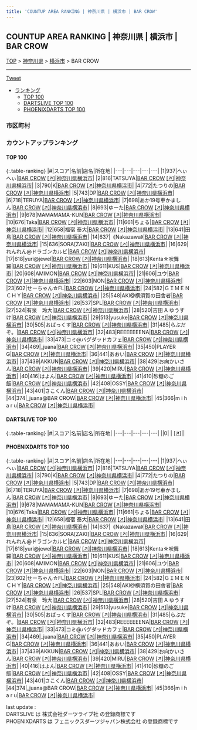 ```yaml
---
title: 'COUNTUP AREA RANKING | 神奈川県 | 横浜市 | BAR CROW'
---
```

## COUNTUP AREA RANKING | 神奈川県 | 横浜市 | BAR CROW

[TOP](/darts/rank/) > [神奈川県](/darts/rank/神奈川県/) > [横浜市](/darts/rank/神奈川県/横浜市/) > BAR CROW

___

<a href="https://twitter.com/share?ref_src=twsrc%5Etfw" data-text="COUNTUP AREA RANKING | 神奈川県横浜市BAR CROW" class="twitter-share-button" data-hashtags="DARTSLIVE,PHOENIXDARTS,darts,ダーツ" data-show-count="false">Tweet</a>

* [ランキング](#カウントアップランキング)
    * [TOP 100](#top-100)
    * [DARTSLIVE TOP 100](#dartslive-top-100)
    * [PHOENIXDARTS TOP 100](#phoenixdarts-top-100)

### 市区町村

<ul>

</ul>

### カウントアップランキング

#### TOP 100



{:.table-ranking}
|#|スコア|名前|店名|所在地|
|---|---|---|---|---|
|1|937|<span class="rank-name-pd">へぃへぃ</span>|<a href="/darts/rank/shops/39855.html">BAR CROW</a> <a href="https://vs.phoenixdarts.com/jp/shop/shopDetailInfo/s_39855?s_seq=39855">[↗]</a>|<a href="/darts/rank/神奈川県/横浜市">神奈川県横浜市</a>|
|2|816|<span class="rank-name-pd">TATSUYA</span>|<a href="/darts/rank/shops/39855.html">BAR CROW</a> <a href="https://vs.phoenixdarts.com/jp/shop/shopDetailInfo/s_39855?s_seq=39855">[↗]</a>|<a href="/darts/rank/神奈川県/横浜市">神奈川県横浜市</a>|
|3|790|<span class="rank-name-pd">K</span>|<a href="/darts/rank/shops/39855.html">BAR CROW</a> <a href="https://vs.phoenixdarts.com/jp/shop/shopDetailInfo/s_39855?s_seq=39855">[↗]</a>|<a href="/darts/rank/神奈川県/横浜市">神奈川県横浜市</a>|
|4|772|<span class="rank-name-pd">たつりの</span>|<a href="/darts/rank/shops/39855.html">BAR CROW</a> <a href="https://vs.phoenixdarts.com/jp/shop/shopDetailInfo/s_39855?s_seq=39855">[↗]</a>|<a href="/darts/rank/神奈川県/横浜市">神奈川県横浜市</a>|
|5|743|<span class="rank-name-pd">DP</span>|<a href="/darts/rank/shops/39855.html">BAR CROW</a> <a href="https://vs.phoenixdarts.com/jp/shop/shopDetailInfo/s_39855?s_seq=39855">[↗]</a>|<a href="/darts/rank/神奈川県/横浜市">神奈川県横浜市</a>|
|6|718|<span class="rank-name-pd">TERUYA</span>|<a href="/darts/rank/shops/39855.html">BAR CROW</a> <a href="https://vs.phoenixdarts.com/jp/shop/shopDetailInfo/s_39855?s_seq=39855">[↗]</a>|<a href="/darts/rank/神奈川県/横浜市">神奈川県横浜市</a>|
|7|698|<span class="rank-name-pd">あか19号車かましん</span>|<a href="/darts/rank/shops/39855.html">BAR CROW</a> <a href="https://vs.phoenixdarts.com/jp/shop/shopDetailInfo/s_39855?s_seq=39855">[↗]</a>|<a href="/darts/rank/神奈川県/横浜市">神奈川県横浜市</a>|
|8|693|<span class="rank-name-pd">ゆーた</span>|<a href="/darts/rank/shops/39855.html">BAR CROW</a> <a href="https://vs.phoenixdarts.com/jp/shop/shopDetailInfo/s_39855?s_seq=39855">[↗]</a>|<a href="/darts/rank/神奈川県/横浜市">神奈川県横浜市</a>|
|9|678|<span class="rank-name-pd">MAMAMAMA-KUN</span>|<a href="/darts/rank/shops/39855.html">BAR CROW</a> <a href="https://vs.phoenixdarts.com/jp/shop/shopDetailInfo/s_39855?s_seq=39855">[↗]</a>|<a href="/darts/rank/神奈川県/横浜市">神奈川県横浜市</a>|
|10|676|<span class="rank-name-pd">Taka</span>|<a href="/darts/rank/shops/39855.html">BAR CROW</a> <a href="https://vs.phoenixdarts.com/jp/shop/shopDetailInfo/s_39855?s_seq=39855">[↗]</a>|<a href="/darts/rank/神奈川県/横浜市">神奈川県横浜市</a>|
|11|661|<span class="rank-name-pd">ちょる</span>|<a href="/darts/rank/shops/39855.html">BAR CROW</a> <a href="https://vs.phoenixdarts.com/jp/shop/shopDetailInfo/s_39855?s_seq=39855">[↗]</a>|<a href="/darts/rank/神奈川県/横浜市">神奈川県横浜市</a>|
|12|658|<span class="rank-name-pd">福宿 泰大</span>|<a href="/darts/rank/shops/39855.html">BAR CROW</a> <a href="https://vs.phoenixdarts.com/jp/shop/shopDetailInfo/s_39855?s_seq=39855">[↗]</a>|<a href="/darts/rank/神奈川県/横浜市">神奈川県横浜市</a>|
|13|641|<span class="rank-name-pd">田島</span>|<a href="/darts/rank/shops/39855.html">BAR CROW</a> <a href="https://vs.phoenixdarts.com/jp/shop/shopDetailInfo/s_39855?s_seq=39855">[↗]</a>|<a href="/darts/rank/神奈川県/横浜市">神奈川県横浜市</a>|
|14|637|<span class="rank-name-pd">《Nakazawa》</span>|<a href="/darts/rank/shops/39855.html">BAR CROW</a> <a href="https://vs.phoenixdarts.com/jp/shop/shopDetailInfo/s_39855?s_seq=39855">[↗]</a>|<a href="/darts/rank/神奈川県/横浜市">神奈川県横浜市</a>|
|15|636|<span class="rank-name-pd">SORA[ZAKI]</span>|<a href="/darts/rank/shops/39855.html">BAR CROW</a> <a href="https://vs.phoenixdarts.com/jp/shop/shopDetailInfo/s_39855?s_seq=39855">[↗]</a>|<a href="/darts/rank/神奈川県/横浜市">神奈川県横浜市</a>|
|16|629|<span class="rank-name-pd">れんれん@ドラゴンカルビ</span>|<a href="/darts/rank/shops/39855.html">BAR CROW</a> <a href="https://vs.phoenixdarts.com/jp/shop/shopDetailInfo/s_39855?s_seq=39855">[↗]</a>|<a href="/darts/rank/神奈川県/横浜市">神奈川県横浜市</a>|
|17|618|<span class="rank-name-pd">yuri@jewel</span>|<a href="/darts/rank/shops/39855.html">BAR CROW</a> <a href="https://vs.phoenixdarts.com/jp/shop/shopDetailInfo/s_39855?s_seq=39855">[↗]</a>|<a href="/darts/rank/神奈川県/横浜市">神奈川県横浜市</a>|
|18|613|<span class="rank-name-pd">Kenta☆吠舞羅</span>|<a href="/darts/rank/shops/39855.html">BAR CROW</a> <a href="https://vs.phoenixdarts.com/jp/shop/shopDetailInfo/s_39855?s_seq=39855">[↗]</a>|<a href="/darts/rank/神奈川県/横浜市">神奈川県横浜市</a>|
|19|611|<span class="rank-name-pd">KUS</span>|<a href="/darts/rank/shops/39855.html">BAR CROW</a> <a href="https://vs.phoenixdarts.com/jp/shop/shopDetailInfo/s_39855?s_seq=39855">[↗]</a>|<a href="/darts/rank/神奈川県/横浜市">神奈川県横浜市</a>|
|20|608|<span class="rank-name-pd">AMIMON</span>|<a href="/darts/rank/shops/39855.html">BAR CROW</a> <a href="https://vs.phoenixdarts.com/jp/shop/shopDetailInfo/s_39855?s_seq=39855">[↗]</a>|<a href="/darts/rank/神奈川県/横浜市">神奈川県横浜市</a>|
|21|606|<span class="rank-name-pd">ユウ</span>|<a href="/darts/rank/shops/39855.html">BAR CROW</a> <a href="https://vs.phoenixdarts.com/jp/shop/shopDetailInfo/s_39855?s_seq=39855">[↗]</a>|<a href="/darts/rank/神奈川県/横浜市">神奈川県横浜市</a>|
|22|603|<span class="rank-name-pd">NON</span>|<a href="/darts/rank/shops/39855.html">BAR CROW</a> <a href="https://vs.phoenixdarts.com/jp/shop/shopDetailInfo/s_39855?s_seq=39855">[↗]</a>|<a href="/darts/rank/神奈川県/横浜市">神奈川県横浜市</a>|
|23|602|<span class="rank-name-pd">せーちゃん☆FL</span>|<a href="/darts/rank/shops/39855.html">BAR CROW</a> <a href="https://vs.phoenixdarts.com/jp/shop/shopDetailInfo/s_39855?s_seq=39855">[↗]</a>|<a href="/darts/rank/神奈川県/横浜市">神奈川県横浜市</a>|
|24|582|<span class="rank-name-pd">ＧＩＭＥＮＣＨＹ</span>|<a href="/darts/rank/shops/39855.html">BAR CROW</a> <a href="https://vs.phoenixdarts.com/jp/shop/shopDetailInfo/s_39855?s_seq=39855">[↗]</a>|<a href="/darts/rank/神奈川県/横浜市">神奈川県横浜市</a>|
|25|548|<span class="rank-name-pd">AKI@横須賀の田舎者</span>|<a href="/darts/rank/shops/39855.html">BAR CROW</a> <a href="https://vs.phoenixdarts.com/jp/shop/shopDetailInfo/s_39855?s_seq=39855">[↗]</a>|<a href="/darts/rank/神奈川県/横浜市">神奈川県横浜市</a>|
|26|537|<span class="rank-name-pd">SPL</span>|<a href="/darts/rank/shops/39855.html">BAR CROW</a> <a href="https://vs.phoenixdarts.com/jp/shop/shopDetailInfo/s_39855?s_seq=39855">[↗]</a>|<a href="/darts/rank/神奈川県/横浜市">神奈川県横浜市</a>|
|27|524|<span class="rank-name-pd">有泉　玲大</span>|<a href="/darts/rank/shops/39855.html">BAR CROW</a> <a href="https://vs.phoenixdarts.com/jp/shop/shopDetailInfo/s_39855?s_seq=39855">[↗]</a>|<a href="/darts/rank/神奈川県/横浜市">神奈川県横浜市</a>|
|28|520|<span class="rank-name-pd">吉田 A ゆうすけ</span>|<a href="/darts/rank/shops/39855.html">BAR CROW</a> <a href="https://vs.phoenixdarts.com/jp/shop/shopDetailInfo/s_39855?s_seq=39855">[↗]</a>|<a href="/darts/rank/神奈川県/横浜市">神奈川県横浜市</a>|
|29|513|<span class="rank-name-pd">yusuke</span>|<a href="/darts/rank/shops/39855.html">BAR CROW</a> <a href="https://vs.phoenixdarts.com/jp/shop/shopDetailInfo/s_39855?s_seq=39855">[↗]</a>|<a href="/darts/rank/神奈川県/横浜市">神奈川県横浜市</a>|
|30|505|<span class="rank-name-pd">おばっくす</span>|<a href="/darts/rank/shops/39855.html">BAR CROW</a> <a href="https://vs.phoenixdarts.com/jp/shop/shopDetailInfo/s_39855?s_seq=39855">[↗]</a>|<a href="/darts/rank/神奈川県/横浜市">神奈川県横浜市</a>|
|31|485|<span class="rank-name-pd">らぶだぞ。</span>|<a href="/darts/rank/shops/39855.html">BAR CROW</a> <a href="https://vs.phoenixdarts.com/jp/shop/shopDetailInfo/s_39855?s_seq=39855">[↗]</a>|<a href="/darts/rank/神奈川県/横浜市">神奈川県横浜市</a>|
|32|483|<span class="rank-name-pd">REEEEEEENA</span>|<a href="/darts/rank/shops/39855.html">BAR CROW</a> <a href="https://vs.phoenixdarts.com/jp/shop/shopDetailInfo/s_39855?s_seq=39855">[↗]</a>|<a href="/darts/rank/神奈川県/横浜市">神奈川県横浜市</a>|
|33|473|<span class="rank-name-pd">コミ@バグダッドカフェ</span>|<a href="/darts/rank/shops/39855.html">BAR CROW</a> <a href="https://vs.phoenixdarts.com/jp/shop/shopDetailInfo/s_39855?s_seq=39855">[↗]</a>|<a href="/darts/rank/神奈川県/横浜市">神奈川県横浜市</a>|
|34|469|<span class="rank-name-pd">_juana</span>|<a href="/darts/rank/shops/39855.html">BAR CROW</a> <a href="https://vs.phoenixdarts.com/jp/shop/shopDetailInfo/s_39855?s_seq=39855">[↗]</a>|<a href="/darts/rank/神奈川県/横浜市">神奈川県横浜市</a>|
|35|450|<span class="rank-name-pd">PLAYER   G</span>|<a href="/darts/rank/shops/39855.html">BAR CROW</a> <a href="https://vs.phoenixdarts.com/jp/shop/shopDetailInfo/s_39855?s_seq=39855">[↗]</a>|<a href="/darts/rank/神奈川県/横浜市">神奈川県横浜市</a>|
|36|441|<span class="rank-name-pd">あおい</span>|<a href="/darts/rank/shops/39855.html">BAR CROW</a> <a href="https://vs.phoenixdarts.com/jp/shop/shopDetailInfo/s_39855?s_seq=39855">[↗]</a>|<a href="/darts/rank/神奈川県/横浜市">神奈川県横浜市</a>|
|37|439|<span class="rank-name-pd">AKKUN</span>|<a href="/darts/rank/shops/39855.html">BAR CROW</a> <a href="https://vs.phoenixdarts.com/jp/shop/shopDetailInfo/s_39855?s_seq=39855">[↗]</a>|<a href="/darts/rank/神奈川県/横浜市">神奈川県横浜市</a>|
|38|429|<span class="rank-name-pd">お向かいさん</span>|<a href="/darts/rank/shops/39855.html">BAR CROW</a> <a href="https://vs.phoenixdarts.com/jp/shop/shopDetailInfo/s_39855?s_seq=39855">[↗]</a>|<a href="/darts/rank/神奈川県/横浜市">神奈川県横浜市</a>|
|39|420|<span class="rank-name-pd">MIRU</span>|<a href="/darts/rank/shops/39855.html">BAR CROW</a> <a href="https://vs.phoenixdarts.com/jp/shop/shopDetailInfo/s_39855?s_seq=39855">[↗]</a>|<a href="/darts/rank/神奈川県/横浜市">神奈川県横浜市</a>|
|40|416|<span class="rank-name-pd">はよん</span>|<a href="/darts/rank/shops/39855.html">BAR CROW</a> <a href="https://vs.phoenixdarts.com/jp/shop/shopDetailInfo/s_39855?s_seq=39855">[↗]</a>|<a href="/darts/rank/神奈川県/横浜市">神奈川県横浜市</a>|
|41|410|<span class="rank-name-pd">砂糖のご飯</span>|<a href="/darts/rank/shops/39855.html">BAR CROW</a> <a href="https://vs.phoenixdarts.com/jp/shop/shopDetailInfo/s_39855?s_seq=39855">[↗]</a>|<a href="/darts/rank/神奈川県/横浜市">神奈川県横浜市</a>|
|42|408|<span class="rank-name-pd">OSSY</span>|<a href="/darts/rank/shops/39855.html">BAR CROW</a> <a href="https://vs.phoenixdarts.com/jp/shop/shopDetailInfo/s_39855?s_seq=39855">[↗]</a>|<a href="/darts/rank/神奈川県/横浜市">神奈川県横浜市</a>|
|43|401|<span class="rank-name-pd">さこくん</span>|<a href="/darts/rank/shops/39855.html">BAR CROW</a> <a href="https://vs.phoenixdarts.com/jp/shop/shopDetailInfo/s_39855?s_seq=39855">[↗]</a>|<a href="/darts/rank/神奈川県/横浜市">神奈川県横浜市</a>|
|44|374|<span class="rank-name-pd">_juana@BAR CROW</span>|<a href="/darts/rank/shops/39855.html">BAR CROW</a> <a href="https://vs.phoenixdarts.com/jp/shop/shopDetailInfo/s_39855?s_seq=39855">[↗]</a>|<a href="/darts/rank/神奈川県/横浜市">神奈川県横浜市</a>|
|45|366|<span class="rank-name-pd">m i h a r u</span>|<a href="/darts/rank/shops/39855.html">BAR CROW</a> <a href="https://vs.phoenixdarts.com/jp/shop/shopDetailInfo/s_39855?s_seq=39855">[↗]</a>|<a href="/darts/rank/神奈川県/横浜市">神奈川県横浜市</a>|


#### DARTSLIVE TOP 100



{:.table-ranking}
|#|スコア|名前|店名|所在地|
|---|---|---|---|---|
||0|<span class="rank-name-dl"> </span>|<a href="/darts/rank/shops/.html"></a> <a href="">[↗]</a>|<a href="/darts/rank//"></a>|


#### PHOENIXDARTS TOP 100



{:.table-ranking}
|#|スコア|名前|店名|所在地|
|---|---|---|---|---|
|1|937|<span class="rank-name-pd">へぃへぃ</span>|<a href="/darts/rank/shops/39855.html">BAR CROW</a> <a href="https://vs.phoenixdarts.com/jp/shop/shopDetailInfo/s_39855?s_seq=39855">[↗]</a>|<a href="/darts/rank/神奈川県/横浜市">神奈川県横浜市</a>|
|2|816|<span class="rank-name-pd">TATSUYA</span>|<a href="/darts/rank/shops/39855.html">BAR CROW</a> <a href="https://vs.phoenixdarts.com/jp/shop/shopDetailInfo/s_39855?s_seq=39855">[↗]</a>|<a href="/darts/rank/神奈川県/横浜市">神奈川県横浜市</a>|
|3|790|<span class="rank-name-pd">K</span>|<a href="/darts/rank/shops/39855.html">BAR CROW</a> <a href="https://vs.phoenixdarts.com/jp/shop/shopDetailInfo/s_39855?s_seq=39855">[↗]</a>|<a href="/darts/rank/神奈川県/横浜市">神奈川県横浜市</a>|
|4|772|<span class="rank-name-pd">たつりの</span>|<a href="/darts/rank/shops/39855.html">BAR CROW</a> <a href="https://vs.phoenixdarts.com/jp/shop/shopDetailInfo/s_39855?s_seq=39855">[↗]</a>|<a href="/darts/rank/神奈川県/横浜市">神奈川県横浜市</a>|
|5|743|<span class="rank-name-pd">DP</span>|<a href="/darts/rank/shops/39855.html">BAR CROW</a> <a href="https://vs.phoenixdarts.com/jp/shop/shopDetailInfo/s_39855?s_seq=39855">[↗]</a>|<a href="/darts/rank/神奈川県/横浜市">神奈川県横浜市</a>|
|6|718|<span class="rank-name-pd">TERUYA</span>|<a href="/darts/rank/shops/39855.html">BAR CROW</a> <a href="https://vs.phoenixdarts.com/jp/shop/shopDetailInfo/s_39855?s_seq=39855">[↗]</a>|<a href="/darts/rank/神奈川県/横浜市">神奈川県横浜市</a>|
|7|698|<span class="rank-name-pd">あか19号車かましん</span>|<a href="/darts/rank/shops/39855.html">BAR CROW</a> <a href="https://vs.phoenixdarts.com/jp/shop/shopDetailInfo/s_39855?s_seq=39855">[↗]</a>|<a href="/darts/rank/神奈川県/横浜市">神奈川県横浜市</a>|
|8|693|<span class="rank-name-pd">ゆーた</span>|<a href="/darts/rank/shops/39855.html">BAR CROW</a> <a href="https://vs.phoenixdarts.com/jp/shop/shopDetailInfo/s_39855?s_seq=39855">[↗]</a>|<a href="/darts/rank/神奈川県/横浜市">神奈川県横浜市</a>|
|9|678|<span class="rank-name-pd">MAMAMAMA-KUN</span>|<a href="/darts/rank/shops/39855.html">BAR CROW</a> <a href="https://vs.phoenixdarts.com/jp/shop/shopDetailInfo/s_39855?s_seq=39855">[↗]</a>|<a href="/darts/rank/神奈川県/横浜市">神奈川県横浜市</a>|
|10|676|<span class="rank-name-pd">Taka</span>|<a href="/darts/rank/shops/39855.html">BAR CROW</a> <a href="https://vs.phoenixdarts.com/jp/shop/shopDetailInfo/s_39855?s_seq=39855">[↗]</a>|<a href="/darts/rank/神奈川県/横浜市">神奈川県横浜市</a>|
|11|661|<span class="rank-name-pd">ちょる</span>|<a href="/darts/rank/shops/39855.html">BAR CROW</a> <a href="https://vs.phoenixdarts.com/jp/shop/shopDetailInfo/s_39855?s_seq=39855">[↗]</a>|<a href="/darts/rank/神奈川県/横浜市">神奈川県横浜市</a>|
|12|658|<span class="rank-name-pd">福宿 泰大</span>|<a href="/darts/rank/shops/39855.html">BAR CROW</a> <a href="https://vs.phoenixdarts.com/jp/shop/shopDetailInfo/s_39855?s_seq=39855">[↗]</a>|<a href="/darts/rank/神奈川県/横浜市">神奈川県横浜市</a>|
|13|641|<span class="rank-name-pd">田島</span>|<a href="/darts/rank/shops/39855.html">BAR CROW</a> <a href="https://vs.phoenixdarts.com/jp/shop/shopDetailInfo/s_39855?s_seq=39855">[↗]</a>|<a href="/darts/rank/神奈川県/横浜市">神奈川県横浜市</a>|
|14|637|<span class="rank-name-pd">《Nakazawa》</span>|<a href="/darts/rank/shops/39855.html">BAR CROW</a> <a href="https://vs.phoenixdarts.com/jp/shop/shopDetailInfo/s_39855?s_seq=39855">[↗]</a>|<a href="/darts/rank/神奈川県/横浜市">神奈川県横浜市</a>|
|15|636|<span class="rank-name-pd">SORA[ZAKI]</span>|<a href="/darts/rank/shops/39855.html">BAR CROW</a> <a href="https://vs.phoenixdarts.com/jp/shop/shopDetailInfo/s_39855?s_seq=39855">[↗]</a>|<a href="/darts/rank/神奈川県/横浜市">神奈川県横浜市</a>|
|16|629|<span class="rank-name-pd">れんれん@ドラゴンカルビ</span>|<a href="/darts/rank/shops/39855.html">BAR CROW</a> <a href="https://vs.phoenixdarts.com/jp/shop/shopDetailInfo/s_39855?s_seq=39855">[↗]</a>|<a href="/darts/rank/神奈川県/横浜市">神奈川県横浜市</a>|
|17|618|<span class="rank-name-pd">yuri@jewel</span>|<a href="/darts/rank/shops/39855.html">BAR CROW</a> <a href="https://vs.phoenixdarts.com/jp/shop/shopDetailInfo/s_39855?s_seq=39855">[↗]</a>|<a href="/darts/rank/神奈川県/横浜市">神奈川県横浜市</a>|
|18|613|<span class="rank-name-pd">Kenta☆吠舞羅</span>|<a href="/darts/rank/shops/39855.html">BAR CROW</a> <a href="https://vs.phoenixdarts.com/jp/shop/shopDetailInfo/s_39855?s_seq=39855">[↗]</a>|<a href="/darts/rank/神奈川県/横浜市">神奈川県横浜市</a>|
|19|611|<span class="rank-name-pd">KUS</span>|<a href="/darts/rank/shops/39855.html">BAR CROW</a> <a href="https://vs.phoenixdarts.com/jp/shop/shopDetailInfo/s_39855?s_seq=39855">[↗]</a>|<a href="/darts/rank/神奈川県/横浜市">神奈川県横浜市</a>|
|20|608|<span class="rank-name-pd">AMIMON</span>|<a href="/darts/rank/shops/39855.html">BAR CROW</a> <a href="https://vs.phoenixdarts.com/jp/shop/shopDetailInfo/s_39855?s_seq=39855">[↗]</a>|<a href="/darts/rank/神奈川県/横浜市">神奈川県横浜市</a>|
|21|606|<span class="rank-name-pd">ユウ</span>|<a href="/darts/rank/shops/39855.html">BAR CROW</a> <a href="https://vs.phoenixdarts.com/jp/shop/shopDetailInfo/s_39855?s_seq=39855">[↗]</a>|<a href="/darts/rank/神奈川県/横浜市">神奈川県横浜市</a>|
|22|603|<span class="rank-name-pd">NON</span>|<a href="/darts/rank/shops/39855.html">BAR CROW</a> <a href="https://vs.phoenixdarts.com/jp/shop/shopDetailInfo/s_39855?s_seq=39855">[↗]</a>|<a href="/darts/rank/神奈川県/横浜市">神奈川県横浜市</a>|
|23|602|<span class="rank-name-pd">せーちゃん☆FL</span>|<a href="/darts/rank/shops/39855.html">BAR CROW</a> <a href="https://vs.phoenixdarts.com/jp/shop/shopDetailInfo/s_39855?s_seq=39855">[↗]</a>|<a href="/darts/rank/神奈川県/横浜市">神奈川県横浜市</a>|
|24|582|<span class="rank-name-pd">ＧＩＭＥＮＣＨＹ</span>|<a href="/darts/rank/shops/39855.html">BAR CROW</a> <a href="https://vs.phoenixdarts.com/jp/shop/shopDetailInfo/s_39855?s_seq=39855">[↗]</a>|<a href="/darts/rank/神奈川県/横浜市">神奈川県横浜市</a>|
|25|548|<span class="rank-name-pd">AKI@横須賀の田舎者</span>|<a href="/darts/rank/shops/39855.html">BAR CROW</a> <a href="https://vs.phoenixdarts.com/jp/shop/shopDetailInfo/s_39855?s_seq=39855">[↗]</a>|<a href="/darts/rank/神奈川県/横浜市">神奈川県横浜市</a>|
|26|537|<span class="rank-name-pd">SPL</span>|<a href="/darts/rank/shops/39855.html">BAR CROW</a> <a href="https://vs.phoenixdarts.com/jp/shop/shopDetailInfo/s_39855?s_seq=39855">[↗]</a>|<a href="/darts/rank/神奈川県/横浜市">神奈川県横浜市</a>|
|27|524|<span class="rank-name-pd">有泉　玲大</span>|<a href="/darts/rank/shops/39855.html">BAR CROW</a> <a href="https://vs.phoenixdarts.com/jp/shop/shopDetailInfo/s_39855?s_seq=39855">[↗]</a>|<a href="/darts/rank/神奈川県/横浜市">神奈川県横浜市</a>|
|28|520|<span class="rank-name-pd">吉田 A ゆうすけ</span>|<a href="/darts/rank/shops/39855.html">BAR CROW</a> <a href="https://vs.phoenixdarts.com/jp/shop/shopDetailInfo/s_39855?s_seq=39855">[↗]</a>|<a href="/darts/rank/神奈川県/横浜市">神奈川県横浜市</a>|
|29|513|<span class="rank-name-pd">yusuke</span>|<a href="/darts/rank/shops/39855.html">BAR CROW</a> <a href="https://vs.phoenixdarts.com/jp/shop/shopDetailInfo/s_39855?s_seq=39855">[↗]</a>|<a href="/darts/rank/神奈川県/横浜市">神奈川県横浜市</a>|
|30|505|<span class="rank-name-pd">おばっくす</span>|<a href="/darts/rank/shops/39855.html">BAR CROW</a> <a href="https://vs.phoenixdarts.com/jp/shop/shopDetailInfo/s_39855?s_seq=39855">[↗]</a>|<a href="/darts/rank/神奈川県/横浜市">神奈川県横浜市</a>|
|31|485|<span class="rank-name-pd">らぶだぞ。</span>|<a href="/darts/rank/shops/39855.html">BAR CROW</a> <a href="https://vs.phoenixdarts.com/jp/shop/shopDetailInfo/s_39855?s_seq=39855">[↗]</a>|<a href="/darts/rank/神奈川県/横浜市">神奈川県横浜市</a>|
|32|483|<span class="rank-name-pd">REEEEEEENA</span>|<a href="/darts/rank/shops/39855.html">BAR CROW</a> <a href="https://vs.phoenixdarts.com/jp/shop/shopDetailInfo/s_39855?s_seq=39855">[↗]</a>|<a href="/darts/rank/神奈川県/横浜市">神奈川県横浜市</a>|
|33|473|<span class="rank-name-pd">コミ@バグダッドカフェ</span>|<a href="/darts/rank/shops/39855.html">BAR CROW</a> <a href="https://vs.phoenixdarts.com/jp/shop/shopDetailInfo/s_39855?s_seq=39855">[↗]</a>|<a href="/darts/rank/神奈川県/横浜市">神奈川県横浜市</a>|
|34|469|<span class="rank-name-pd">_juana</span>|<a href="/darts/rank/shops/39855.html">BAR CROW</a> <a href="https://vs.phoenixdarts.com/jp/shop/shopDetailInfo/s_39855?s_seq=39855">[↗]</a>|<a href="/darts/rank/神奈川県/横浜市">神奈川県横浜市</a>|
|35|450|<span class="rank-name-pd">PLAYER   G</span>|<a href="/darts/rank/shops/39855.html">BAR CROW</a> <a href="https://vs.phoenixdarts.com/jp/shop/shopDetailInfo/s_39855?s_seq=39855">[↗]</a>|<a href="/darts/rank/神奈川県/横浜市">神奈川県横浜市</a>|
|36|441|<span class="rank-name-pd">あおい</span>|<a href="/darts/rank/shops/39855.html">BAR CROW</a> <a href="https://vs.phoenixdarts.com/jp/shop/shopDetailInfo/s_39855?s_seq=39855">[↗]</a>|<a href="/darts/rank/神奈川県/横浜市">神奈川県横浜市</a>|
|37|439|<span class="rank-name-pd">AKKUN</span>|<a href="/darts/rank/shops/39855.html">BAR CROW</a> <a href="https://vs.phoenixdarts.com/jp/shop/shopDetailInfo/s_39855?s_seq=39855">[↗]</a>|<a href="/darts/rank/神奈川県/横浜市">神奈川県横浜市</a>|
|38|429|<span class="rank-name-pd">お向かいさん</span>|<a href="/darts/rank/shops/39855.html">BAR CROW</a> <a href="https://vs.phoenixdarts.com/jp/shop/shopDetailInfo/s_39855?s_seq=39855">[↗]</a>|<a href="/darts/rank/神奈川県/横浜市">神奈川県横浜市</a>|
|39|420|<span class="rank-name-pd">MIRU</span>|<a href="/darts/rank/shops/39855.html">BAR CROW</a> <a href="https://vs.phoenixdarts.com/jp/shop/shopDetailInfo/s_39855?s_seq=39855">[↗]</a>|<a href="/darts/rank/神奈川県/横浜市">神奈川県横浜市</a>|
|40|416|<span class="rank-name-pd">はよん</span>|<a href="/darts/rank/shops/39855.html">BAR CROW</a> <a href="https://vs.phoenixdarts.com/jp/shop/shopDetailInfo/s_39855?s_seq=39855">[↗]</a>|<a href="/darts/rank/神奈川県/横浜市">神奈川県横浜市</a>|
|41|410|<span class="rank-name-pd">砂糖のご飯</span>|<a href="/darts/rank/shops/39855.html">BAR CROW</a> <a href="https://vs.phoenixdarts.com/jp/shop/shopDetailInfo/s_39855?s_seq=39855">[↗]</a>|<a href="/darts/rank/神奈川県/横浜市">神奈川県横浜市</a>|
|42|408|<span class="rank-name-pd">OSSY</span>|<a href="/darts/rank/shops/39855.html">BAR CROW</a> <a href="https://vs.phoenixdarts.com/jp/shop/shopDetailInfo/s_39855?s_seq=39855">[↗]</a>|<a href="/darts/rank/神奈川県/横浜市">神奈川県横浜市</a>|
|43|401|<span class="rank-name-pd">さこくん</span>|<a href="/darts/rank/shops/39855.html">BAR CROW</a> <a href="https://vs.phoenixdarts.com/jp/shop/shopDetailInfo/s_39855?s_seq=39855">[↗]</a>|<a href="/darts/rank/神奈川県/横浜市">神奈川県横浜市</a>|
|44|374|<span class="rank-name-pd">_juana@BAR CROW</span>|<a href="/darts/rank/shops/39855.html">BAR CROW</a> <a href="https://vs.phoenixdarts.com/jp/shop/shopDetailInfo/s_39855?s_seq=39855">[↗]</a>|<a href="/darts/rank/神奈川県/横浜市">神奈川県横浜市</a>|
|45|366|<span class="rank-name-pd">m i h a r u</span>|<a href="/darts/rank/shops/39855.html">BAR CROW</a> <a href="https://vs.phoenixdarts.com/jp/shop/shopDetailInfo/s_39855?s_seq=39855">[↗]</a>|<a href="/darts/rank/神奈川県/横浜市">神奈川県横浜市</a>|


<div class="footer border-top border-gray-light mt-5 pt-3 text-right text-gray">
    last update : <span style="font-weight: italic" id="foot_last_modified"></span><br />
    DARTSLIVE は 株式会社ダーツライブ社 の登録商標です<br />
    PHOENIXDARTS は フェニックスダーツジャパン株式会社 の登録商標です<br />
</div>

<script src="https://cdnjs.cloudflare.com/ajax/libs/jquery.tablesorter/2.31.3/js/jquery.tablesorter.min.js" integrity="sha512-qzgd5cYSZcosqpzpn7zF2ZId8f/8CHmFKZ8j7mU4OUXTNRd5g+ZHBPsgKEwoqxCtdQvExE5LprwwPAgoicguNg==" crossorigin="anonymous" referrerpolicy="no-referrer"></script>
<link rel="stylesheet" href="https://cdnjs.cloudflare.com/ajax/libs/jquery.tablesorter/2.31.3/css/theme.default.min.css" integrity="sha512-wghhOJkjQX0Lh3NSWvNKeZ0ZpNn+SPVXX1Qyc9OCaogADktxrBiBdKGDoqVUOyhStvMBmJQ8ZdMHiR3wuEq8+w==" crossorigin="anonymous" referrerpolicy="no-referrer" />
<script>
$(function() {
    $(".table-ranking").tablesorter({sortList:[[0, 0]]});
    $("#foot_last_modified").text(formatDate(new Date(document.lastModified), 'yyyy-MM-dd HH:mm:ss'));
});
</script>

<script async src="https://platform.twitter.com/widgets.js" charset="utf-8"></script>